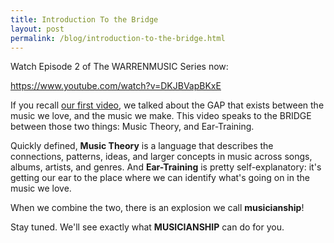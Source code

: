 ```yaml
---
title: Introduction To the Bridge
layout: post
permalink: /blog/introduction-to-the-bridge.html
---
```

Watch Episode 2 of The WARRENMUSIC Series now:

https://www.youtube.com/watch?v=DKJBVapBKxE

If you recall [our first video](https://www.youtube.com/watch?v=7wAux1hh9wU), we talked about the GAP that exists between the music we love, and the music we make. This video speaks to the BRIDGE between those two things: Music Theory, and Ear-Training.

Quickly defined, **Music Theory** is a language that describes the connections, patterns, ideas, and larger concepts in music across songs, albums, artists, and genres. And **Ear-Training** is pretty self-explanatory: it's getting our ear to the place where we can identify what's going on in the music we love.

When we combine the two, there is an explosion we call **musicianship**!

Stay tuned. We'll see exactly what **MUSICIANSHIP** can do for you.

